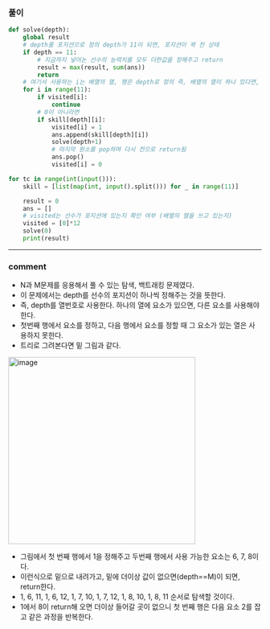 ### 풀이

```python
def solve(depth):
    global result
    # depth를 포지션으로 정의 depth가 11이 되면, 포지션이 꽉 찬 상태
    if depth == 11:
        # 지금까지 넣어논 선수의 능력치를 모두 더한값을 정해주고 return
        result = max(result, sum(ans))
        return
    # 여기서 사용하는 i는 배열의 열, 행은 depth로 정의 즉, 배열의 열이 하나 있다면, 다른 행의 요소는 열 번호가 달라야함
    for i in range(11):
        if visited[i]:
            continue
        # 0이 아니라면
        if skill[depth][i]:
            visited[i] = 1
            ans.append(skill[depth][i])
            solve(depth+1)
            # 마지막 원소를 pop하며 다시 전으로 return됨
            ans.pop()
            visited[i] = 0

for tc in range(int(input())):
    skill = [list(map(int, input().split())) for _ in range(11)]

    result = 0
    ans = []
    # visited는 선수가 포지션에 있는지 확인 여부 (배열의 열을 쓰고 있는지)
    visited = [0]*12
    solve(0)
    print(result)
```

---

### comment

- N과 M문제를 응용해서 풀 수 있는 탐색, 백트래킹 문제였다.
- 이 문제에서는 depth를 선수의 포지션이 하나씩 정해주는 것을 뜻한다.
- 즉, depth를 열번호로 사용한다. 하나의 열에 요소가 있으면, 다른 요소를 사용해야 한다.
- 첫번째 행에서 요소를 정하고, 다음 행에서 요소를 정할 때 그 요소가 있는 열은 사용하지 못한다.
- 트리로 그려본다면 밑 그림과 같다.

<img src="https://img1.daumcdn.net/thumb/R1280x0/?scode=mtistory2&fname=https%3A%2F%2Fblog.kakaocdn.net%2Fdn%2Fb3Yn1a%2FbtrMDXvzliG%2F4jDBO1ZKOgP1IYQOXOmKkK%2Fimg.jpg" title="" alt="image" width="372">

- 그림에서 첫 번째 행에서 1을 정해주고 두번째 행에서 사용 가능한 요소는 6, 7, 8이다.
- 이런식으로 밑으로 내려가고, 밑에 더이상 값이 없으면(depth==M)이 되면, return한다.
- 1, 6, 11, 1, 6, 12, 1, 7, 10, 1, 7, 12, 1, 8, 10, 1, 8, 11 순서로 탐색할 것이다.
- 1에서 8이 return해 오면 더이상 들어갈 곳이 없으니 첫 번째 행은 다음 요소 2를 잡고 같은 과정을 반복한다.
